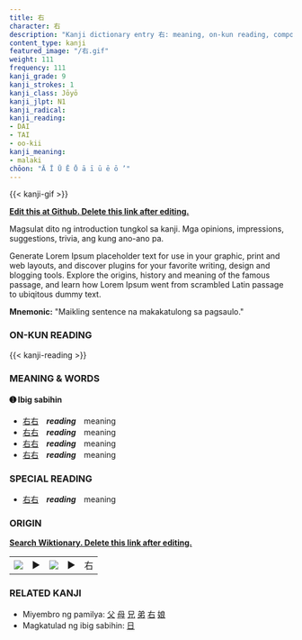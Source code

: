 ```yaml
---
title: 右
character: 右
description: "Kanji dictionary entry 右: meaning, on-kun reading, compounds, origin, related kanji"
content_type: kanji
featured_image: "/右.gif"
weight: 111
frequency: 111
kanji_grade: 9
kanji_strokes: 1
kanji_class: Jōyō
kanji_jlpt: N1
kanji_radical: 
kanji_reading: 
- DAI
- TAI
- oo-kii
kanji_meaning:
- malaki
chōon: "Ā Ī Ū Ē Ō ā ī ū ē ō ’"
---
```

[//]: # (Don't edit the line below. Kanji animated GIF code is automatically generated.)
{{< kanji-gif >}}

[//]: # (Edit below this line.)

**[Edit this at Github. Delete this link after editing.](https://github.com/tim0g/tim/tree/main/content/kanji/右/index.md)**

Magsulat dito ng introduction tungkol sa kanji. Mga opinions, impressions, suggestions, trivia, ang kung ano-ano pa.

Generate Lorem Ipsum placeholder text for use in your graphic, print and web layouts, and discover plugins for your favorite writing, design and blogging tools. Explore the origins, history and meaning of the famous passage, and learn how Lorem Ipsum went from scrambled Latin passage to ubiqitous dummy text.
 
**Mnemonic:** "Maikling sentence na makakatulong sa pagsaulo."

### ON-KUN READING

[//]: # (Don't edit the line below. ON-KUN READING code is automatically generated.)
{{< kanji-reading >}}

### MEANING & WORDS

#### ➊ **Ibig sabihin**
  - [右](../右)[右](../右)　***reading***　meaning
  - [右](../右)[右](../右)　***reading***　meaning
  - [右](../右)[右](../右)　***reading***　meaning
  - [右](../右)[右](../右)　***reading***　meaning

### SPECIAL READING
  - [右](../右)[右](../右)　***reading***　meaning

### ORIGIN

**[Search Wiktionary. Delete this link after editing.](https://wiktionary.org/wiki/右)**
<table class="kanji-table"><tr><td>
<img src="60px-右-bronze.svg.png">
</td><td>▶</td><td>
<img src="60px-右-oracle.svg.png">
</td><td>▶</td>
<td class="kanji-origin">右</td>
</tr></table>

### RELATED KANJI
- Miyembro ng pamilya: [父](../父) [母](../母) [兄](../兄) [弟](../弟) [右](../右) [娘](../娘)
- Magkatulad ng ibig sabihin: [日](../日)
